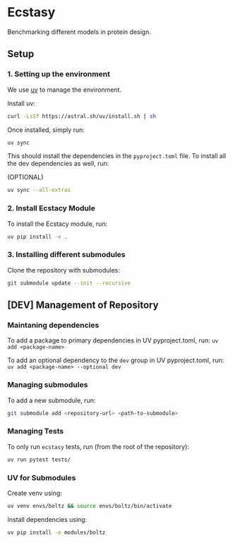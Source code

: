 # Ecstasy

Benchmarking different models in protein design.

## Setup
### 1. Setting up the environment
We use [uv](https://docs.astral.sh/uv/) to manage the environment.

Install uv:
```bash
curl -LsSf https://astral.sh/uv/install.sh | sh
```

Once installed, simply run:
```bash
uv sync
``` 
This should install the dependencies in the `pyproject.toml` file. To install all the dev dependencies as well, run: 

(OPTIONAL)
```bash
uv sync --all-extras
```
### 2. Install Ecstacy Module 
To install the Ecstacy module, run:
```bash
uv pip install -e .
```

### 3. Installing different submodules
Clone the repository with submodules:
```bash
git submodule update --init --recursive
```

## [DEV] Management of Repository
### Maintaning dependencies
To add a package to primary dependencies in UV pyproject.toml, run:
`uv add <package-name>`

To add an optional dependency to the `dev` group in UV pyproject.toml, run:
`uv add <package-name> --optional dev`

### Managing submodules
To add a new submodule, run:
```bash
git submodule add <repository-url> <path-to-submodule>
```

### Managing Tests
To only run `ecstasy` tests, run (from the root of the repository):
```bash
uv run pytest tests/
```

### UV for Submodules
Create venv using:
```bash
uv venv envs/boltz && source envs/boltz/bin/activate
```

Install dependencies using:
```bash
uv pip install -e modules/boltz
```